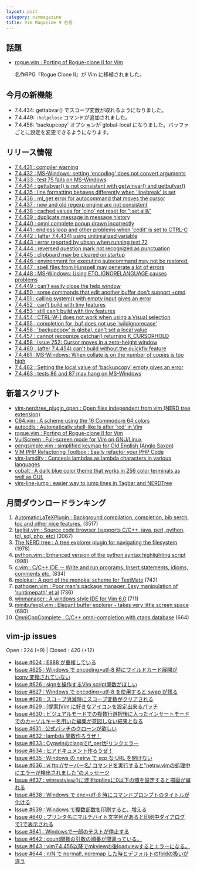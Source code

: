 ```yaml
---
layout: post
category: vimmagazine
title: Vim Magazine 9 月号
---
```


## 話題

- [rogue.vim : Porting of Rogue-clone II for Vim](http://www.vim.org/scripts/script.php?script_id=5017)

  名作RPG『Rogue Clone II』が Vim に移植されました。

## 今月の新機能

  - 7.4.434: gettabvar() でスコープ変数が取れるようになりました。
  - 7.4.449: `:helpclose` コマンドが追加されました。
  - 7.4.456: 'backupcopy' オプションが global-local になりました。バッファごとに設定を変更できるようになります。

## リリース情報

- [7.4.431 : compiler warning](http://code.google.com/p/vim/source/detail?r=5672a06e4bd84cae4194ff0584d487448bad8c38)
- [7.4.432 : MS-Windows: setting 'encoding' does not convert arguments](http://code.google.com/p/vim/source/detail?r=59cd2b16f71846dec2e842491e509385beeda5e9)
- [7.4.433 : test 75 fails on MS-Windows](http://code.google.com/p/vim/source/detail?r=dd3dac42cb9b5f95ad16d5e08220b0c7adf4b024)
- [7.4.434 : gettabvar() is not consistent with getwinvar() and getbufvar()](http://code.google.com/p/vim/source/detail?r=4176c48c7dd51d0fcdb7403cbfb489a75b0d819d)
- [7.4.435 : line formatting behaves differently when 'linebreak' is set](http://code.google.com/p/vim/source/detail?r=b98af9af378eebe674052aa9a1b1956ad3f96487)
- [7.4.436 : ml&#x5f;get error for autocommand that moves the cursor](http://code.google.com/p/vim/source/detail?r=52fa8300ce205a8f3c45b3b1874564b7768630ea)
- [7.4.437 : new and old regexp engine are not consistent](http://code.google.com/p/vim/source/detail?r=8515b42f939cdf3a59fa6120e989d9f8fe6f4571)
- [7.4.438 : cached values for 'cino' not reset for ":set all&"](http://code.google.com/p/vim/source/detail?r=db3b8fe8330ea2afabd6c4856be5c76ef86d4728)
- [7.4.439 : duplicate message in message history](http://code.google.com/p/vim/source/detail?r=07b28e96af8bace1af65bac661f22716781103fd)
- [7.4.440 : omni complete popup drawn incorrectly](http://code.google.com/p/vim/source/detail?r=1f578cd9a65779d2597e0135a5916db621d65734)
- [7.4.441 : endless loop and other problems when 'cedit' is set to CTRL-C](http://code.google.com/p/vim/source/detail?r=e754b23b7d1c3825dc2c6028867d631520a8cdca)
- [7.4.442 : (after 7.4.434) using unitinialized variable](http://code.google.com/p/vim/source/detail?r=8c3c067b4ae3cc02ce4411042df05f97df5bc316)
- [7.4.443 : error reported by ubsan when running test 72](http://code.google.com/p/vim/source/detail?r=f1ba154c3a12d06cd0f40edbfc675103eb2dd7ad)
- [7.4.444 : reversed question mark not recognized as punctuation](http://code.google.com/p/vim/source/detail?r=d4cc9f48d5a40382e3e3d52dfe6e948745ee13b4)
- [7.4.445 : clipboard may be cleared on startup](http://code.google.com/p/vim/source/detail?r=1138726736fbdb92aa5259ca4b76573b8f4b3f79)
- [7.4.446 : environment for executing autocommand may not be restored.](http://code.google.com/p/vim/source/detail?r=63121fdd093ff71081725d5495337ea45d38daab)
- [7.4.447 : spell files from Hunspell may generate a lot of errors](http://code.google.com/p/vim/source/detail?r=0d2c821cdc2505879823a551baeeb8d3c61ce758)
- [7.4.448 : MS-Windows: Using ETO&#x5f;IGNORELANGUAGE causes problems](http://code.google.com/p/vim/source/detail?r=2fd96725b0632cd9183581ce13d7b2cbd734d8d4)
- [7.4.449 : can't easily close the help window](http://code.google.com/p/vim/source/detail?r=cb5480096f1b9e8f44e9d742fa190a90d77e1c54)
- [7.4.450 : some commands that edit another buffer don't support +cmd](http://code.google.com/p/vim/source/detail?r=7c9abc70ffc187f9bb60d968cb7e3cc5ed6d4231)
- [7.4.451 : calling system() with empty input gives an error](http://code.google.com/p/vim/source/detail?r=ac6cfdc02695b31b07e9beb60fd704f74f4d4c81)
- [7.4.452 : can't build with tiny features](http://code.google.com/p/vim/source/detail?r=78aad99db7627a19574d10415780ded69936d7d7)
- [7.4.453 : still can't build with tiny features](http://code.google.com/p/vim/source/detail?r=c72eb8499a9d3f618de3528287d1de62025fdda4)
- [7.4.454 : CTRL-W-\] does not work when using a Visual selection](http://code.google.com/p/vim/source/detail?r=0cdff7c268559f8f34eae073a013ece71b62b9e3)
- [7.4.455 : completion for :buf does not use 'wildignorecase'](http://code.google.com/p/vim/source/detail?r=ebc72764fa1e74758ae1ef9d3f49301f80fc3aa4)
- [7.4.456 : 'backupcopy' is global, can't set a local value](http://code.google.com/p/vim/source/detail?r=54194bd6ed607aa0cec07d8a27d4794573eabba9)
- [7.4.457 : cannot recognize getchar() returning K&#x5f;CURSORHOLD](http://code.google.com/p/vim/source/detail?r=96761b6789f61a8dee1551b7cea98e669fb90fb3)
- [7.4.458 : issue 252: Cursor moves in a zero-height window](http://code.google.com/p/vim/source/detail?r=fe1827921d50cb59ac680ea13e3f9103cd9db660)
- [7.4.460 : (after 7.4.454) can't build without the quickfix feature](http://code.google.com/p/vim/source/detail?r=d5eba03293a6193a1b462822800641b820252ce3)
- [7.4.461 : MS-Windows: When collate is on the number of copies is too high](http://code.google.com/p/vim/source/detail?r=4eba2bdb26f2be61bfdb1f635c0ed65f4bc35b0b)
- [7.4.462 : Setting the local value of 'backupcopy' empty gives an error](http://code.google.com/p/vim/source/detail?r=c0d93d67572b2d4161d0c5a5ab09477d6447ff49)
- [7.4.463 : tests 86 and 87 may hang on MS-Windows](http://code.google.com/p/vim/source/detail?r=6f80b9a773db0f3c69156f8768c8b6cfa4ad6785)

## 新着スクリプト

- [vim-nerdtree&#x5f;plugin&#x5f;open : Open files independent from vim (NERD tree extension)](http://www.vim.org/scripts/script.php?script_id=5014)
- [C64.vim : A scheme using the 16 Commodore 64 colors](http://www.vim.org/scripts/script.php?script_id=5015)
- [autocdls : Automatically shell-like ls after ':cd' in Vim](http://www.vim.org/scripts/script.php?script_id=5016)
- [rogue.vim : Porting of Rogue-clone II for Vim](http://www.vim.org/scripts/script.php?script_id=5017)
- [VullScreen : Full-screen mode for Vim on GNU/Linux](http://www.vim.org/scripts/script.php?script_id=5018)
- [oengsimple.vim : simplified keymap for Old English (Anglo Saxon)](http://www.vim.org/scripts/script.php?script_id=5019)
- [VIM PHP Refactoring Toolbox : Easily refactor your PHP Code](http://www.vim.org/scripts/script.php?script_id=5020)
- [vim-lamdify : Conceals lambdas as lambda characters in various languages](http://www.vim.org/scripts/script.php?script_id=5021)
- [cobalt : A dark blue color theme that works in 256 color terminals as well as GUI.](http://www.vim.org/scripts/script.php?script_id=5022)
- [vim-line-jump : easier way to jump lines in Tagbar and NERDTree](http://www.vim.org/scripts/script.php?script_id=5023)

## 月間ダウンロードランキング

1. [AutomaticLaTeXPlugin : Background compilation, completion, bib serch, toc and other nice features.](http://www.vim.org/scripts/script.php?script_id=2945) (3517)
2. [taglist.vim : Source code browser (supports C/C++, java, perl, python, tcl, sql, php, etc)](http://www.vim.org/scripts/script.php?script_id=273) (2067)
3. [The NERD tree : A tree explorer plugin for navigating the filesystem](http://www.vim.org/scripts/script.php?script_id=1658) (1978)
4. [python.vim : Enhanced version of the python syntax highlighting script](http://www.vim.org/scripts/script.php?script_id=790) (998)
5. [c.vim : C/C++ IDE --  Write and run programs. Insert statements, idioms, comments etc.](http://www.vim.org/scripts/script.php?script_id=213) (834)
6. [molokai : A port of the monokai scheme for TextMate](http://www.vim.org/scripts/script.php?script_id=2340) (742)
7. [pathogen.vim : Poor man's package manager. Easy manipulation of 'runtimepath' et al](http://www.vim.org/scripts/script.php?script_id=2332) (736)
8. [winmanager : A windows style IDE for Vim 6.0](http://www.vim.org/scripts/script.php?script_id=95) (711)
9. [minibufexpl.vim : Elegant buffer explorer - takes very little screen space](http://www.vim.org/scripts/script.php?script_id=159) (680)
10. [OmniCppComplete : C/C++ omni-completion with ctags database](http://www.vim.org/scripts/script.php?script_id=1520) (664)

## vim-jp issues

Open : 224 (+9) | Closed : 420 (+12)

- [Issue #624 : E888 が重複している](https://github.com/vim-jp/issues/issues/624)
- [Issue #625 : Windows で encoding=utf-8 時にワイルドカード展開が iconv 変換されていない](https://github.com/vim-jp/issues/issues/625)
- [Issue #626 : signを操作するVim script関数がほしい](https://github.com/vim-jp/issues/issues/626)
- [Issue #627 : Windows で encoding=utf-8 を使用すると swap が残る](https://github.com/vim-jp/issues/issues/627)
- [Issue #628 : スコープ消滅時にスコープ変数がクリアされる](https://github.com/vim-jp/issues/issues/628)
- [Issue #629 : \[提案\]Vim に好きなアイコンを設定出来るパッチ](https://github.com/vim-jp/issues/issues/629)
- [Issue #630 : ビジュアルモードでの複数行選択後に入ったインサートモードでのカーソルキーを用いた編集が意図しない結果となる](https://github.com/vim-jp/issues/issues/630)
- [Issue #631 : 公式パッチのクローンが欲しい](https://github.com/vim-jp/issues/issues/631)
- [Issue #632 : lambda 関数作ろうぜ！](https://github.com/vim-jp/issues/issues/632)
- [Issue #633 : Cygwinのclangでif&#x5f;perlがリンクエラー](https://github.com/vim-jp/issues/issues/633)
- [Issue #634 : ヒアドキュメント作ろうぜ！](https://github.com/vim-jp/issues/issues/634)
- [Issue #635 : Windows の netrw で scp な URL を開けない](https://github.com/vim-jp/issues/issues/635)
- [Issue #636 : vi ftp://サーバー名/  コマンドを実行すると"netrw.vimの処理中にエラーが検出されました”のメッセージ](https://github.com/vim-jp/issues/issues/636)
- [Issue #637 : winrestview()に渡すtoplineに0以下の値を設定すると描画が崩れる](https://github.com/vim-jp/issues/issues/637)
- [Issue #638 : Windows で enc=utf-8 時にコマンドプロンプトのタイトルが化ける](https://github.com/vim-jp/issues/issues/638)
- [Issue #639 : Windows で複数部数を印刷すると、増える](https://github.com/vim-jp/issues/issues/639)
- [Issue #640 : プリンタ名にマルチバイト文字列があると印刷中ダイアログで?で表示される](https://github.com/vim-jp/issues/issues/640)
- [Issue #641 : Windowsで一部のテストが停止する](https://github.com/vim-jp/issues/issues/641)
- [Issue #642 : count関数の引数の順番が間違っている。](https://github.com/vim-jp/issues/issues/642)
- [Issue #643 : vim7.4.456以降でmkviewの後loadviewするとエラーになる。](https://github.com/vim-jp/issues/issues/643)
- [Issue #644 : n/N で normal!, noremap した時とデフォルトのfoldの扱いが違う](https://github.com/vim-jp/issues/issues/644)

